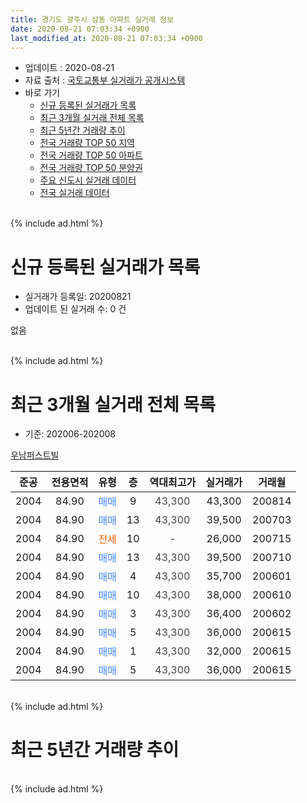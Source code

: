 ```yaml
---
title: 경기도 광주시 삼동 아파트 실거래 정보
date: 2020-08-21 07:03:34 +0900
last_modified_at: 2020-08-21 07:03:34 +0900
---
```


* 업데이트 : 2020-08-21
* 자료 출처 : [국토교통부 실거래가 공개시스템](http://rt.molit.go.kr)
* 바로 가기
    * [신규 등록된 실거래가 목록](#신규-등록된-실거래가-목록)
    * [최근 3개월 실거래 전체 목록](#최근-3개월-실거래-전체-목록)
    * [최근 5년간 거래량 추이](#최근-5년간-거래량-추이)
    * [전국 거래량 TOP 50 지역](https://inasie.github.io/apt-trade-info/최근-3개월-전국에서-가장-거래가-많이-발생한-지역)
    * [전국 거래량 TOP 50 아파트](https://inasie.github.io/apt-trade-info/최근-3개월-전국에서-가장-거래가-많이-발생한-아파트)
    * [전국 거래량 TOP 50 분양권](https://inasie.github.io/apt-trade-info/최근-3개월-전국에서-가장-거래가-많이-발생한-분양권)
    * [주요 신도시 실거래 데이터](https://inasie.github.io/apt-trade-info/주요-신도시)
    * [전국 실거래 데이터](https://inasie.github.io/apt-trade-info/전국)
<br>
{% include ad.html %}
<br>

# 신규 등록된 실거래가 목록
* 실거래가 등록일: 20200821
* 업데이트 된 실거래 수: 0 건

없음

<br>
{% include ad.html %}
<br>

# 최근 3개월 실거래 전체 목록
* 기준: 202006-202008


[우남퍼스트빌](https://search.naver.com/search.naver?query=%EA%B2%BD%EA%B8%B0%EB%8F%84+%EA%B4%91%EC%A3%BC%EC%8B%9C+%EC%82%BC%EB%8F%99+%EC%9A%B0%EB%82%A8%ED%8D%BC%EC%8A%A4%ED%8A%B8%EB%B9%8C)

|준공|전용면적|유형|층|역대최고가|실거래가|거래월|
|:---:|:---:|:---:|:---:|:---:|:---:|:---:|
|2004|84.90|<span style="color:#4285f3">매매</span>|9|<span style="color:#444444">43,300</span>|43,300|200814|
|2004|84.90|<span style="color:#4285f3">매매</span>|13|<span style="color:#444444">43,300</span>|39,500|200703|
|2004|84.90|<span style="color:#ff5a00">전세</span>|10|<span style="color:#444444">-</span>|26,000|200715|
|2004|84.90|<span style="color:#4285f3">매매</span>|13|<span style="color:#444444">43,300</span>|39,500|200710|
|2004|84.90|<span style="color:#4285f3">매매</span>|4|<span style="color:#444444">43,300</span>|35,700|200601|
|2004|84.90|<span style="color:#4285f3">매매</span>|10|<span style="color:#444444">43,300</span>|38,000|200610|
|2004|84.90|<span style="color:#4285f3">매매</span>|3|<span style="color:#444444">43,300</span>|36,400|200602|
|2004|84.90|<span style="color:#4285f3">매매</span>|5|<span style="color:#444444">43,300</span>|36,000|200615|
|2004|84.90|<span style="color:#4285f3">매매</span>|1|<span style="color:#444444">43,300</span>|32,000|200615|
|2004|84.90|<span style="color:#4285f3">매매</span>|5|<span style="color:#444444">43,300</span>|36,000|200615|


<br>
{% include ad.html %}
<br>

# 최근 5년간 거래량 추이


<div style="width:100%;">
    <canvas id="deal_progress" height="200"></canvas>
</div>

<script>
new Chart(document.getElementById("deal_progress"), {
    type: 'line',
    data: {
        labels: ['201508','201509','201510','201511','201512','201601','201602','201603','201604','201605','201606','201607','201608','201609','201610','201611','201612','201701','201702','201703','201704','201705','201706','201707','201708','201709','201710','201711','201712','201801','201802','201803','201804','201805','201806','201807','201808','201809','201810','201811','201812','201901','201902','201903','201904','201905','201906','201907','201908','201909','201910','201911','201912','202001','202002','202003','202004','202005','202006','202007','202008'],
        datasets: [{
            label: '매매',
            pointRadius: 1,
            data: [2, 4, 5, 1, 1, 1, 1, 2, 3, 0, 3, 9, 7, 6, 2, 1, 0, 1, 0, 2, 0, 7, 2, 3, 0, 0, 3, 1, 3, 2, 2, 8, 4, 1, 2, 2, 6, 7, 4, 2, 1, 3, 0, 1, 2, 1, 3, 0, 2, 0, 3, 4, 7, 6, 6, 7, 3, 6, 6, 2, 1],
            borderColor: "rgba(255, 201, 14, 1)",
            backgroundColor: "rgba(255, 201, 14, 0.5)",
            fill: false,
            lineTension: 0
        },{
            label: '전월세',
            pointRadius: 1,
            data: [3, 4, 1, 6, 1, 2, 0, 1, 5, 1, 4, 3, 6, 2, 6, 2, 0, 5, 3, 3, 6, 2, 3, 3, 3, 6, 6, 1, 2, 3, 1, 3, 0, 2, 4, 5, 1, 1, 2, 4, 4, 3, 2, 5, 1, 4, 1, 1, 6, 3, 4, 3, 5, 0, 7, 1, 2, 3, 0, 1, 0],
            borderColor: "rgba(0, 141, 185, 1)",
            backgroundColor: "rgba(0, 141, 185, 0.5)",
            fill: false,
            lineTension: 0
        }
        ]
    },
    options: {
        responsive: true,
        title: {
            display: false
        },
        tooltips: {
            mode: 'index',
            intersect: false
        },
        hover: {
            mode: 'nearest',
            intersect: true
        },
        scales: {
            xAxes: [{
                display: true,
                scaleLabel: {
                    display: true,
                    labelString: '년/월'
                }
            }],
            yAxes: [{
                display: true,
                ticks: {
                    suggestedMin: 0,
                },
                scaleLabel: {
                    display: true,
                    labelString: '실거래 수'
                }
            }]
        }
    }
});

</script>


<br>
{% include ad.html %}
<br>

